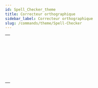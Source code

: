 ```yaml
---
id: Spell_Checker_theme
title: Correcteur orthographique
sidebar_label: Correcteur orthographique
slug: /commands/theme/Spell-Checker
---
```


|                                                                                                                               |
| ----------------------------------------------------------------------------------------------------------------------------- |
| [<!-- INCLUDE #_command_.SPELL ADD TO USER DICTIONARY.Syntax -->](../../commands-legacy/spell-add-to-user-dictionary.md)<br/> |
| [<!-- INCLUDE #_command_.SPELL CHECK TEXT.Syntax -->](../../commands-legacy/spell-check-text.md)<br/>                         |
| [<!-- INCLUDE #_command_.SPELL CHECKING.Syntax -->](../../commands-legacy/spell-checking.md)<br/>                             |
| [<!-- INCLUDE #_command_.SPELL Get current dictionary.Syntax -->](../../commands-legacy/spell-get-current-dictionary.md)<br/> |
| [<!-- INCLUDE #_command_.SPELL GET DICTIONARY LIST.Syntax -->](../../commands-legacy/spell-get-dictionary-list.md)<br/>       |
| [<!-- INCLUDE #_command_.SPELL SET CURRENT DICTIONARY.Syntax -->](../../commands-legacy/spell-set-current-dictionary.md)<br/> |
